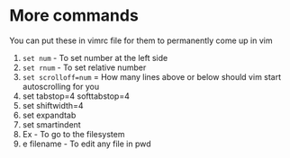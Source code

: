 # More commands
You can put these in vimrc file for them to permanently come up in vim
1. `set num` - To set number at the left side 
2. `set rnum` - To set relative number
3. `set scrolloff=num` = How many lines above or below should vim start autoscrolling for you
4. set tabstop=4 softtabstop=4
5. set shiftwidth=4
6. set expandtab
7. set smartindent
8. Ex - To go to the filesystem
9. e filename - To edit any file in pwd